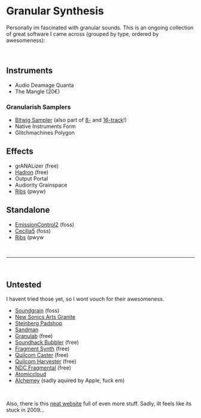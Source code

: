 # Granular Synthesis

Personally im fascinated with granular sounds. This is an ongoing collection of great software I came across (grouped by type, ordered by awesomeness):

<br/>

## Instruments
- Audio Deamage Quanta
- The Mangle (20€)

### Granularish Samplers
- [Bitwig Sampler](https://www.bitwig.com/sampler/) (also part of [8-](https://www.bitwig.com/8-track/) and [16-track](https://www.bitwig.com/16-track/)!)
- Native Instruments Form
- Glitchmachines Polygon

## Effects
- grANALizer (free)
- [Hadron](https://www.partikkelaudio.com/) (free)
- Output Portal
- Audiority Grainspace
- [Ribs](https://hvoyaaudio.itch.io/ribs) (pwyw)

## Standalone
- [EmissionControl2](https://github.com/EmissionControl2/EmissionControl2#emissioncontrol2) (foss)
- [Cecilia5](http://ajaxsoundstudio.com/software/cecilia/) (foss)
- [Ribs](https://hvoyaaudio.itch.io/ribs) (pwyw

<br/>

----

<br/>

## Untested

I havent tried those yet, so I wont vouch for their awesomeness.

- [Soundgrain](http://ajaxsoundstudio.com/software/soundgrain/) (foss)
- [New Sonics Arts Granite](https://www.newsonicarts.com/html/granite.php)
- [Steinberg Padshop](https://new.steinberg.net/de/vst-instruments/padshop/)
- [Sandman](https://www.unfilteredaudio.com/products/sandman)
- [Granulab](https://www.kvraudio.com/product/granulab-vst-by-ostinato) (free)
- [Soundhack Bubbler](http://www.soundhack.com/freeware/) (free)
- [Fragment Synth](https://www.fsynth.com/) (free)
- [Quilcom Caster](https://freevstplugins.net/quilcom-caster/) (free)
- [Quilcom Harvester](https://freevstplugins.net/quilcom-harvester/) (free)
- [NDC Fragmental](http://www.niallmoody.com/ndcplugs/fragmental.htm) (free)
- [Atomiccloud](http://atomiccloud.gersic.com/index.html)
- [Alchemey](https://www.kvraudio.com/product/alchemy-by-camel-audio) (sadly aquired by Apple, fuck em)


<br/>

Also, there is this [neat website](https://www.granularsynthesis.com/software.php) full of even more stuff. Sadly, iIt feels like its stuck in 2009...